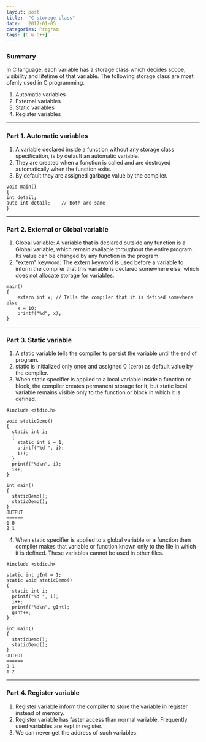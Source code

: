 ```yaml
---
layout: post
title:  "C storage class"
date:   2017-01-05
categories: Program
tags: [C & C++]
---
```


### Summary

In C language, each variable has a storage class which decides scope, visibility and lifetime of that variable. The following storage class are most ofenly used in C programming.

1. Automatic variables
2. External variables
3. Static variables
4. Register variables

___

### Part 1. Automatic variables

1. A variable declared inside a function without any storage class specification, is by default an automatic variable. 
2. They are created when a function is called and are destroyed automatically when the function exits. 
3. By default they are assigned garbage value by the compiler.

```
void main()
{
int detail; 
auto int detail;	// Both are same
}
```

___

### Part 2. External or Global variable

1. Global variable: A variable that is declared outside any function is a Global variable, which remain available throughout the entire program. Its value can be changed by any function in the program.
2. "extern" keyword: The extern keyword is used before a variable to inform the compiler that this variable is declared somewhere else, which does not allocate storage for variables.

```
main()
{
	extern int x; // Tells the compiler that it is defined somewhere else
	x = 10;
	printf("%d", x);
}
```
___

### Part 3. Static variable

1. A static variable tells the compiler to persist the variable until the end of program.
2. static is initialized only once and assigned 0 (zero) as default value by the compiler.
3. When static specifier is applied to a local variable inside a function or block, the compiler creates permanent storage for it, but static local variable remains visible only to the function or block in which it is defined.

```
#include <stdio.h>

void staticDemo()
{
  static int i;
  {
    static int i = 1;
    printf("%d ", i);
    i++;
  }
  printf("%d\n", i);
  i++;
}
 
int main()
{
  staticDemo();
  staticDemo();
}
OUTPUT
======
1 0
2 1
```

4. When static specifier is applied to a global variable or a function then compiler makes that variable or function known only to the file in which it is defined. These variables cannot be used in other files.

```
#include <stdio.h>

static int gInt = 1;
static void staticDemo()
{
  static int i;
  printf("%d ", i);
  i++;
  printf("%d\n", gInt);
  gInt++;
}
 
int main()
{
  staticDemo();
  staticDemo();
}
OUTPUT
======
0 1
1 2
```

___

### Part 4. Register variable

1. Register variable inform the compiler to store the variable in register instead of memory.
2. Register variable has faster access than normal variable. Frequently used variables are kept in register. 
3. We can never get the address of such variables.